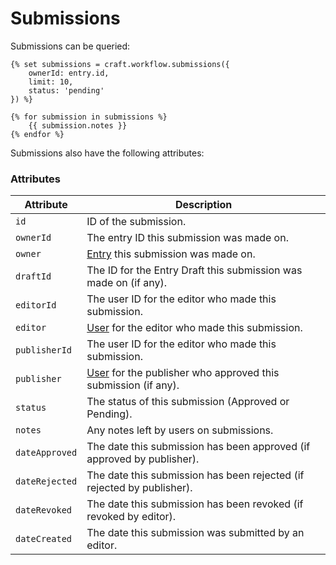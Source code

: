 # Submissions

Submissions can be queried:

```twig
{% set submissions = craft.workflow.submissions({
    ownerId: entry.id,
    limit: 10,
    status: 'pending'
}) %}

{% for submission in submissions %}
    {{ submission.notes }}
{% endfor %}
```

Submissions also have the following attributes:

### Attributes

Attribute | Description
--- | ---
`id` | ID of the submission.
`ownerId` | The entry ID this submission was made on.
`owner` | [Entry](https://craftcms.com/docs/templating/entrymodel) this submission was made on.
`draftId` | The ID for the Entry Draft this submission was made on (if any).
`editorId` | The user ID for the editor who made this submission.
`editor` | [User](https://craftcms.com/docs/templating/usermodel) for the editor who made this submission.
`publisherId` | The user ID for the editor who made this submission.
`publisher` | [User](https://craftcms.com/docs/templating/usermodel) for the publisher who approved this submission (if any).
`status` | The status of this submission (Approved or Pending).
`notes` | Any notes left by users on submissions.
`dateApproved` | The date this submission has been approved (if approved by publisher).
`dateRejected` | The date this submission has been rejected (if rejected by publisher).
`dateRevoked` | The date this submission has been revoked (if revoked by editor).
`dateCreated` | The date this submission was submitted by an editor.
